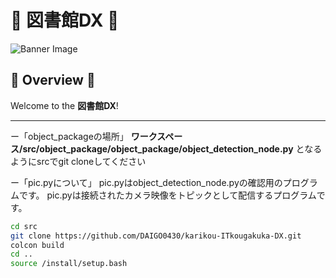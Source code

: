

# 🌈 **図書館DX** 🌈

![Banner Image](https://tyoudoii-illust.com/wp-content/uploads/2024/07/oksign_businessman_color-300x282.png)

## 🌟 **Overview** 🌟

Welcome to the **図書館DX**! 

---


ー「object_packageの場所」
	**ワークスペース/src/object_package/object_package/object_detection_node.py**
	となるようにsrcでgit cloneしてください

ー「pic.pyについて」
	pic.pyはobject_detection_node.pyの確認用のプログラムです。
 	pic.pyは接続されたカメラ映像をトピックとして配信するプログラムです。




```bash
cd src
git clone https://github.com/DAIGO0430/karikou-ITkougakuka-DX.git
colcon build
cd ..
source /install/setup.bash

